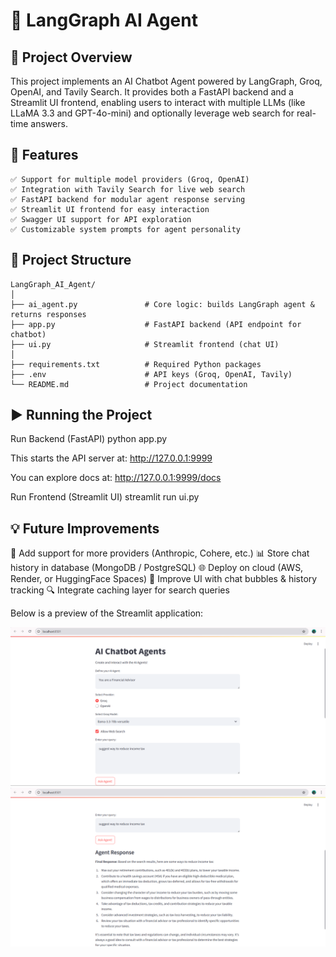 # 🤖 LangGraph AI Agent
## 📌 Project Overview

This project implements an AI Chatbot Agent powered by LangGraph, Groq, OpenAI, and Tavily Search. It provides both a FastAPI backend and a Streamlit UI frontend, enabling users to interact with multiple LLMs (like LLaMA 3.3 and GPT-4o-mini) and optionally leverage web search for real-time answers.

## 🚀 Features
```
✅ Support for multiple model providers (Groq, OpenAI)
✅ Integration with Tavily Search for live web search
✅ FastAPI backend for modular agent response serving
✅ Streamlit UI frontend for easy interaction
✅ Swagger UI support for API exploration
✅ Customizable system prompts for agent personality
```


## 📂 Project Structure

```
LangGraph_AI_Agent/
│
├── ai_agent.py               # Core logic: builds LangGraph agent & returns responses
├── app.py                    # FastAPI backend (API endpoint for chatbot)
├── ui.py                     # Streamlit frontend (chat UI)
│
├── requirements.txt          # Required Python packages
├── .env                      # API keys (Groq, OpenAI, Tavily)
└── README.md                 # Project documentation
```

## ▶️ Running the Project
Run Backend (FastAPI)
python app.py


This starts the API server at: http://127.0.0.1:9999

You can explore docs at: http://127.0.0.1:9999/docs

Run Frontend (Streamlit UI)
streamlit run ui.py


## 💡 Future Improvements

🧠 Add support for more providers (Anthropic, Cohere, etc.)
📊 Store chat history in database (MongoDB / PostgreSQL)
🌐 Deploy on cloud (AWS, Render, or HuggingFace Spaces)
🎨 Improve UI with chat bubbles & history tracking
🔍 Integrate caching layer for search queries

Below is a preview of the Streamlit application:

![App Screenshot](screenshots/agentai_ss1.png)
![App Screenshot](screenshots/agentai_ss2.png)
